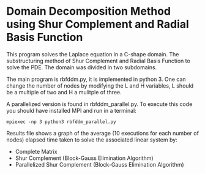 # Domain Decomposition Method using Shur Complement and Radial Basis Function

This program solves the Laplace equation in a C-shape domain. The substructuring method of Shur Complement and Radial Basis Function to solve the PDE. The domain was divided in two subdomains.

The main program is rbfddm.py, it is implemented in python 3. One can change the number of nodes by modifying the L and H variables, L should be a multiple of two and H a mulitple of three.

A parallelized version is found in rbfddm_parallel.py. To execute this code you should have installed MPI and run in a terminal:
```
mpiexec -np 3 python3 rbfddm_parallel.py
```

Results file shows a graph of the average (10 executions for each number of nodes) elapsed time taken to solve the associated linear system by:
- Complete Matrix
- Shur Complement (Block-Gauss Elimination Algorithm)
- Parallelized Shur Complement (Block-Gauss Elimination Algorithm)
